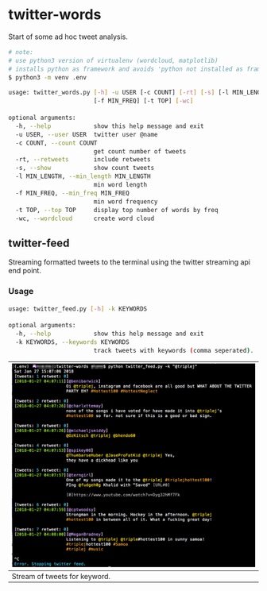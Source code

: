 # twitter-words
Start of some ad hoc tweet analysis.

```sh
# note:
# use python3 version of virtualenv (wordcloud, matplotlib)
# installs python as framework and avoids 'python not installed as framework' runtime errors
$ python3 -m venv .env
```
```sh
usage: twitter_words.py [-h] -u USER [-c COUNT] [-rt] [-s] [-l MIN_LENGTH]
                        [-f MIN_FREQ] [-t TOP] [-wc]

optional arguments:
  -h, --help            show this help message and exit
  -u USER, --user USER  twitter user @name
  -c COUNT, --count COUNT
                        get count number of tweets
  -rt, --retweets       include retweets
  -s, --show            show count tweets
  -l MIN_LENGTH, --min_length MIN_LENGTH
                        min word length
  -f MIN_FREQ, --min_freq MIN_FREQ
                        min word frequency
  -t TOP, --top TOP     display top number of words by freq
  -wc, --wordcloud      create word cloud

```
## twitter-feed
Streaming formatted tweets to the terminal using the twitter streaming api end point.

### Usage
```sh
usage: twitter_feed.py [-h] -k KEYWORDS

optional arguments:
  -h, --help            show this help message and exit
  -k KEYWORDS, --keywords KEYWORDS
                        track tweets with keywords (comma seperated).
```
| ![twitter-feed screen](images/twitter-feed-screen-01.png)
|:--| 
| Stream of tweets for keyword. |

